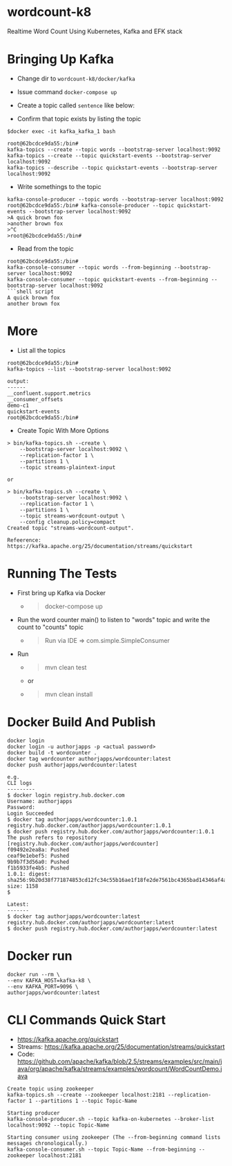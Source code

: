 # wordcount-k8
Realtime Word Count Using Kubernetes, Kafka and EFK stack

Bringing Up Kafka
===
+ Change dir to `wordcount-k8/docker/kafka`
+ Issue command `docker-compose up`

+ Create a topic called `sentence` like below:
+ Confirm that topic exists by listing the topic
```shell script
$docker exec -it kafka_kafka_1 bash

root@62bcdce9da55:/bin# 
kafka-topics --create --topic words --bootstrap-server localhost:9092
kafka-topics --create --topic quickstart-events --bootstrap-server localhost:9092
kafka-topics --describe --topic quickstart-events --bootstrap-server localhost:9092
```

+ Write somethings to the topic
```shell script
kafka-console-producer --topic words --bootstrap-server localhost:9092
root@62bcdce9da55:/bin# kafka-console-producer --topic quickstart-events --bootstrap-server localhost:9092
>A quick brown fox
>another brown fox
>^C
>root@62bcdce9da55:/bin#
```
+ Read from the topic
```shell script
root@62bcdce9da55:/bin# 
kafka-console-consumer --topic words --from-beginning --bootstrap-server localhost:9092
kafka-console-consumer --topic quickstart-events --from-beginning --bootstrap-server localhost:9092
```shell script
A quick brown fox
another brown fox
```

More
===

+ List all the topics
```shell script
root@62bcdce9da55:/bin# 
kafka-topics --list --bootstrap-server localhost:9092

output:
------
__confluent.support.metrics
__consumer_offsets
demo-c1
quickstart-events
root@62bcdce9da55:/bin# 
```
+ Create Topic With More Options
```shell script
> bin/kafka-topics.sh --create \
    --bootstrap-server localhost:9092 \
    --replication-factor 1 \
    --partitions 1 \
    --topic streams-plaintext-input

or

> bin/kafka-topics.sh --create \
    --bootstrap-server localhost:9092 \
    --replication-factor 1 \
    --partitions 1 \
    --topic streams-wordcount-output \
    --config cleanup.policy=compact
Created topic "streams-wordcount-output".

Refeerence: https://kafka.apache.org/25/documentation/streams/quickstart

```

Running The Tests
===
+ First bring up Kafka via Docker
  + > docker-compose up
+ Run the word counter main() to listen to "words" topic and write the count to "counts" topic 
  + > Run via IDE => com.simple.SimpleConsumer
+ Run
  + > mvn clean test
  + or 
  + > mvn clean install

Docker Build And Publish
===
```shell script
docker login
docker login -u authorjapps -p <actual password>
docker build -t wordcounter .
docker tag wordcounter authorjapps/wordcounter:latest
docker push authorjapps/wordcounter:latest

e.g.
CLI logs
---------
$ docker login registry.hub.docker.com
Username: authorjapps
Password: 
Login Succeeded
$ docker tag authorjapps/wordcounter:1.0.1 registry.hub.docker.com/authorjapps/wordcounter:1.0.1
$ docker push registry.hub.docker.com/authorjapps/wordcounter:1.0.1                            
The push refers to repository [registry.hub.docker.com/authorjapps/wordcounter]
f09492e2ea8a: Pushed 
ceaf9e1ebef5: Pushed 
9b9b7f3d56a0: Pushed 
f1b5933fe4b5: Pushed 
1.0.1: digest: sha256:9b20d38f771874853cd12fc34c55b16ae1f18fe2de7561bc4365bad14346af4a size: 1158
$ 

Latest:
-------
$ docker tag authorjapps/wordcounter:latest registry.hub.docker.com/authorjapps/wordcounter:latest
$ docker push registry.hub.docker.com/authorjapps/wordcounter:latest                         

```

Docker run
===
```shell script
docker run --rm \
--env KAFKA_HOST=kafka-k8 \
--env KAFKA_PORT=9096 \
authorjapps/wordcounter:latest
```

CLI Commands Quick Start
===
+ https://kafka.apache.org/quickstart
+ Streams: https://kafka.apache.org/25/documentation/streams/quickstart
+ Code: https://github.com/apache/kafka/blob/2.5/streams/examples/src/main/java/org/apache/kafka/streams/examples/wordcount/WordCountDemo.java


```
Create topic using zookeeper
kafka-topics.sh --create --zookeeper localhost:2181 --replication-factor 1 --partitions 1 --topic Topic-Name

Starting producer
kafka-console-producer.sh --topic kafka-on-kubernetes --broker-list localhost:9092 --topic Topic-Name 

Starting consumer using zookeeper (The --from-beginning command lists messages chronologically.)
kafka-console-consumer.sh --topic Topic-Name --from-beginning --zookeeper localhost:2181 
```